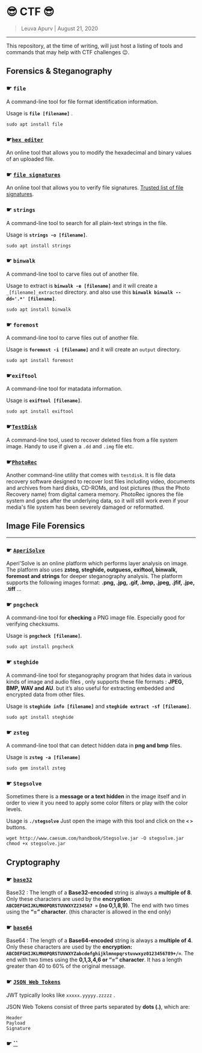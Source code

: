 #  :sunglasses: CTF  :sunglasses:

> Leuva Apurv  |  August 21, 2020

--------------------------

This repository, at the time of writing, will just host a listing of tools and commands that may help with CTF challenges :wink:.


## Forensics & Steganography

### ☛ `file`

A command-line tool for file format identification information. 

Usage is **`file [filename]`** .

 ```
 sudo apt install file
 ```

### ☛[`hex editer`](https://hexed.it)

An online tool that allows you to modify the hexadecimal and binary values of an uploaded file.
  
### ☛ [`file signatures`](https://www.filesignatures.net/index.php?page=all)

An online tool that allows you to verify file signatures. [Trusted list of file signatures](https://en.wikipedia.org/wiki/List_of_file_signatures).

### ☛ `strings`

A command-line tool to search for all plain-text strings in the file.
	
Usage is **`strings -o [filename]`**.

```
sudo apt install strings
```

### ☛ `binwalk`

A command-line tool to carve files out of another file. 
	
Usage to extract is **`binwalk -e [filename]`** and it will create a `_[filename]_extracted` directory. and also use this **`binwalk binwalk --dd='.*' [filename]`**.

``` 
sudo apt install binwalk
```

### ☛ `foremost`

A command-line tool to carve files out of another file.
		
Usage is **`foremost -i [filename]`** and it will create an `output` directory.

```
sudo apt install foremost
```

### ☛`exiftool`

A command-line tool for matadata information. 

Usage is **`exiftool [filename]`**.

```
sudo apt install exiftool
```

### ☛[`TestDisk`](https://www.cgsecurity.org/wiki/TestDisk)

A command-line tool, used to recover deleted files from a file system image. Handy to use if given a `.dd` and `.img` file etc.
	
### ☛[`PhotoRec`](https://www.cgsecurity.org/wiki/PhotoRec)

Another command-line utility that comes with `testdisk`. It is file data recovery software designed to recover lost files including video, documents and archives from hard disks, CD-ROMs, and lost pictures (thus the Photo Recovery name) from digital camera memory. PhotoRec ignores the file system and goes after the underlying data, so it will still work even if your media's file system has been severely damaged or reformatted. 
	

## Image File Forensics
--------------------

### ☛ [`AperiSolve`](https://aperisolve.fr/)
	
Aperi'Solve is an online platform which performs layer analysis on image. The platform also uses **zsteg, steghide, outguess, exiftool, binwalk, foremost and strings** for deeper steganography analysis. The platform supports the following images format: **.png, .jpg, .gif, .bmp, .jpeg, .jfif, .jpe, .tiff** ...

### ☛ `pngcheck`

A command-line tool for **checking** a PNG image file. Especially good for verifying checksums.
	
Usage is **`pngcheck [filename]`**.
```
sudo apt install pngcheck
```

### ☛ `steghide`
	
A command-line tool for steganography program that hides data in various kinds of image and audio files , only supports these file formats : **JPEG, BMP, WAV and AU**. but it’s also useful for extracting embedded and encrypted data from other files.
	
Usage is **`steghide info [filename]`**
and **`steghide extract -sf [filename]`**.	
```
sudo apt install steghide
```
	
### ☛ `zsteg`

A command-line tool that can detect hidden data in **png and bmp** files.
	
Usage is **`zsteg -a [filename]`**
```
sudo gem install zsteg
```

### ☛ `Stegsolve`
	
Sometimes there is a **message or a text hidden** in the image itself and in order to view it you need to apply some color filters or play with the color levels. 
	
Usage is **`./stegsolve`**
Just open the image with this tool and click on the  **`<`  `>`** buttons.
```
wget http://www.caesum.com/handbook/Stegsolve.jar -O stegsolve.jar
chmod +x stegsolve.jar
```

## Cryptography

### ☛ [`base32`](https://emn178.github.io/online-tools/base32_decode.html)

Base32 : The length of a **Base32-encoded** string is always a **multiple of 8**. Only these characters are used by the **encryption: `ABCDEFGHIJKLMNOPQRSTUVWXYZ234567 =` (no 0,1,8,9)**. The end with two times using the  **“=” character**. (this character is allowed in the end only)

### ☛ [`base64`](https://www.base64decode.org/)

Base64 : The length of a **Base64-encoded** string is always a **multiple of 4**. Only these characters are used by the **encryption: `ABCDEFGHIJKLMNOPQRSTUVWXYZabcdefghijklmnopqrstuvwxyz0123456789+/=`**. The end with two times using the  **0,1,3,4,6 or “=” character**. It has a length greater than 40 to 60% of the original message.

### ☛ [`JSON Web Tokens`](https://jwt.io/#debugger-io)

JWT typically looks like `xxxxx.yyyyy.zzzzz` .

JSON Web Tokens consist of three parts separated by **dots (.)**, which are:

    Header
    Payload
    Signature

### ☛ [``]()



